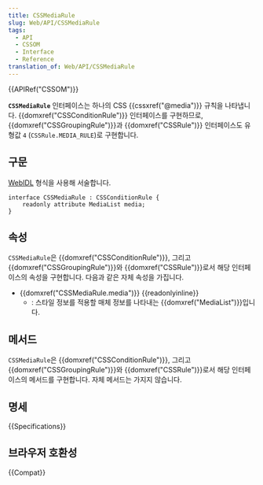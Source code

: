 ```yaml
---
title: CSSMediaRule
slug: Web/API/CSSMediaRule
tags:
  - API
  - CSSOM
  - Interface
  - Reference
translation_of: Web/API/CSSMediaRule
---
```


{{APIRef("CSSOM")}}

**`CSSMediaRule`** 인터페이스는 하나의 CSS {{cssxref("@media")}} 규칙을 나타냅니다. {{domxref("CSSConditionRule")}} 인터페이스를 구현하므로, {{domxref("CSSGroupingRule")}}과 {{domxref("CSSRule")}} 인터페이스도 유형값 `4` (`CSSRule.MEDIA_RULE`)로 구현합니다.

## 구문

[WebIDL](https://heycam.github.io/webidl/) 형식을 사용해 서술합니다.

```
interface CSSMediaRule : CSSConditionRule {
    readonly attribute MediaList media;
}
```

## 속성

`CSSMediaRule`은 {{domxref("CSSConditionRule")}}, 그리고 {{domxref("CSSGroupingRule")}}와 {{domxref("CSSRule")}}로서 해당 인터페이스의 속성을 구현합니다. 다음과 같은 자체 속성을 가집니다.

- {{domxref("CSSMediaRule.media")}} {{readonlyinline}}
  - : 스타일 정보를 적용할 매체 정보를 나타내는 {{domxref("MediaList")}}입니다.

## 메서드

`CSSMediaRule`은 {{domxref("CSSConditionRule")}}, 그리고 {{domxref("CSSGroupingRule")}}와 {{domxref("CSSRule")}}로서 해당 인터페이스의 메서드를 구현합니다. 자체 메서드는 가지지 않습니다.

## 명세

{{Specifications}}

## 브라우저 호환성

{{Compat}}
